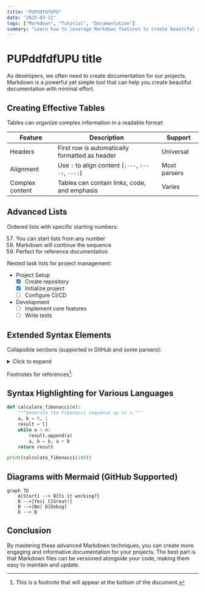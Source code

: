 ```yaml
---
title: "PUPddfdfUPU"
date: "2025-03-21"
tags: ["Markdown", "Tutorial", "Documentation"]
summary: "Learn how to leverage Markdown features to create beautiful and structured documentation for your projects."
---
```


# PUPddfdfUPU title

As developers, we often need to create documentation for our projects. Markdown is a powerful yet simple tool that can help you create beautiful documentation with minimal effort.

## Creating Effective Tables

Tables can organize complex information in a readable format:

| Feature | Description | Support |
|---------|-------------|---------|
| Headers | First row is automatically formatted as header | Universal |
| Alignment | Use `:` to align content (`:---`, `:---:`, `---:`) | Most parsers |
| Complex content | Tables can contain links, code, and emphasis | Varies |

## Advanced Lists

Ordered lists with specific starting numbers:

57. You can start lists from any number
58. Markdown will continue the sequence
59. Perfect for reference documentation

Nested task lists for project management:

- Project Setup
  - [x] Create repository
  - [x] Initialize project
  - [ ] Configure CI/CD
- Development
  - [ ] Implement core features
  - [ ] Write tests

## Extended Syntax Elements

Collapsible sections (supported in GitHub and some parsers):

<details>
<summary>Click to expand</summary>

This content is hidden by default but can be expanded by the user.
Great for FAQs, large code samples, or detailed explanations.
</details>

Footnotes for references[^1]:

[^1]: This is a footnote that will appear at the bottom of the document.

## Syntax Highlighting for Various Languages

```python
def calculate_fibonacci(n):
    """Generate the Fibonacci sequence up to n."""
    a, b = 0, 1
    result = []
    while a < n:
        result.append(a)
        a, b = b, a + b
    return result

print(calculate_fibonacci(100))
```

## Diagrams with Mermaid (GitHub Supported)

```mermaid
graph TD
    A[Start] --> B{Is it working?}
    B -->|Yes| C[Great!]
    B -->|No| D[Debug]
    D --> B
```

## Conclusion

By mastering these advanced Markdown techniques, you can create more engaging and informative documentation for your projects. The best part is that Markdown files can be versioned alongside your code, making them easy to maintain and update. 